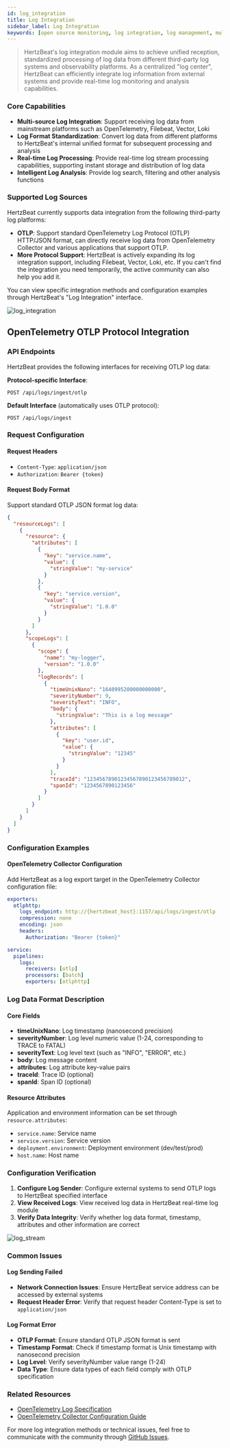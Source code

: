 ```yaml
---
id: log_integration
title: Log Integration
sidebar_label: Log Integration
keywords: [open source monitoring, log integration, log management, multi-source logs]
---
```


> HertzBeat's log integration module aims to achieve unified reception, standardized processing of log data from different third-party log systems and observability platforms. As a centralized "log center", HertzBeat can efficiently integrate log information from external systems and provide real-time log monitoring and analysis capabilities.

### Core Capabilities

- **Multi-source Log Integration**: Support receiving log data from mainstream platforms such as OpenTelemetry, Filebeat, Vector, Loki
- **Log Format Standardization**: Convert log data from different platforms to HertzBeat's internal unified format for subsequent processing and analysis
- **Real-time Log Processing**: Provide real-time log stream processing capabilities, supporting instant storage and distribution of log data
- **Intelligent Log Analysis**: Provide log search, filtering and other analysis functions

### Supported Log Sources

HertzBeat currently supports data integration from the following third-party log platforms:

- **OTLP**: Support standard OpenTelemetry Log Protocol (OTLP) HTTP/JSON format, can directly receive log data from OpenTelemetry Collector and various applications that support OTLP.
- **More Protocol Support**: HertzBeat is actively expanding its log integration support, including Filebeat, Vector, Loki, etc. If you can't find the integration you need temporarily, the active community can also help you add it.

You can view specific integration methods and configuration examples through HertzBeat's "Log Integration" interface.

![log_integration](/img/docs/help/log_integration_en.png)

## OpenTelemetry OTLP Protocol Integration

### API Endpoints

HertzBeat provides the following interfaces for receiving OTLP log data:

**Protocol-specific Interface**:

```text
POST /api/logs/ingest/otlp
```

**Default Interface** (automatically uses OTLP protocol):

```text
POST /api/logs/ingest
```

### Request Configuration

#### Request Headers

- `Content-Type`: `application/json`
- `Authorization`: `Bearer {token}`

#### Request Body Format

Support standard OTLP JSON format log data:

```json
{
  "resourceLogs": [
    {
      "resource": {
        "attributes": [
          {
            "key": "service.name",
            "value": {
              "stringValue": "my-service"
            }
          },
          {
            "key": "service.version", 
            "value": {
              "stringValue": "1.0.0"
            }
          }
        ]
      },
      "scopeLogs": [
        {
          "scope": {
            "name": "my-logger",
            "version": "1.0.0"
          },
          "logRecords": [
            {
              "timeUnixNano": "1640995200000000000",
              "severityNumber": 9,
              "severityText": "INFO",
              "body": {
                "stringValue": "This is a log message"
              },
              "attributes": [
                {
                  "key": "user.id",
                  "value": {
                    "stringValue": "12345"
                  }
                }
              ],
              "traceId": "12345678901234567890123456789012",
              "spanId": "1234567890123456"
            }
          ]
        }
      ]
    }
  ]
}
```

### Configuration Examples

#### OpenTelemetry Collector Configuration

Add HertzBeat as a log export target in the OpenTelemetry Collector configuration file:

```yaml
exporters:
  otlphttp:
    logs_endpoint: http://{hertzbeat_host}:1157/api/logs/ingest/otlp
    compression: none
    encoding: json
    headers:
      Authorization: "Bearer {token}"

service:
  pipelines:
    logs:
      receivers: [otlp]
      processors: [batch]
      exporters: [otlphttp]
```

### Log Data Format Description

#### Core Fields

- **timeUnixNano**: Log timestamp (nanosecond precision)
- **severityNumber**: Log level numeric value (1-24, corresponding to TRACE to FATAL)
- **severityText**: Log level text (such as "INFO", "ERROR", etc.)
- **body**: Log message content
- **attributes**: Log attribute key-value pairs
- **traceId**: Trace ID (optional)
- **spanId**: Span ID (optional)

#### Resource Attributes

Application and environment information can be set through `resource.attributes`:

- `service.name`: Service name
- `service.version`: Service version
- `deployment.environment`: Deployment environment (dev/test/prod)
- `host.name`: Host name

### Configuration Verification

1. **Configure Log Sender**: Configure external systems to send OTLP logs to HertzBeat specified interface
2. **View Received Logs**: View received log data in HertzBeat real-time log module
3. **Verify Data Integrity**: Verify whether log data format, timestamp, attributes and other information are correct

![log_stream](/img/docs/help/log_stream_en.png)

### Common Issues

#### Log Sending Failed

- **Network Connection Issues**: Ensure HertzBeat service address can be accessed by external systems
- **Request Header Error**: Verify that request header Content-Type is set to `application/json`

#### Log Format Error

- **OTLP Format**: Ensure standard OTLP JSON format is sent
- **Timestamp Format**: Check if timestamp format is Unix timestamp with nanosecond precision
- **Log Level**: Verify severityNumber value range (1-24)
- **Data Type**: Ensure data types of each field comply with OTLP specification

### Related Resources

- [OpenTelemetry Log Specification](https://opentelemetry.io/docs/specs/otel/logs/)
- [OpenTelemetry Collector Configuration Guide](https://opentelemetry.io/docs/collector/configuration/)

For more log integration methods or technical issues, feel free to communicate with the community through [GitHub Issues](https://github.com/apache/hertzbeat/issues).
